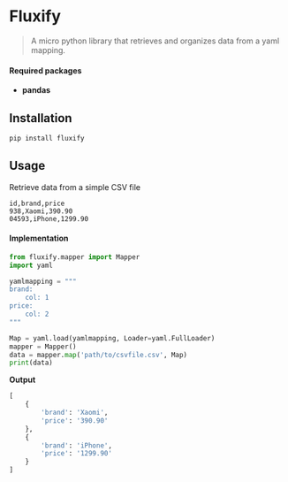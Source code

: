 # Fluxify
> A micro python library that retrieves and organizes data from a yaml mapping.

####  Required packages
- **pandas**

## Installation
```bash
pip install fluxify
```

## Usage
Retrieve data from a simple CSV file
```csv
id,brand,price
938,Xaomi,390.90
04593,iPhone,1299.90
```
#### Implementation
```python
from fluxify.mapper import Mapper
import yaml

yamlmapping = """
brand:
    col: 1
price:
    col: 2
"""

Map = yaml.load(yamlmapping, Loader=yaml.FullLoader)
mapper = Mapper()
data = mapper.map('path/to/csvfile.csv', Map)
print(data)
```
**Output**
```python
[
    {
        'brand': 'Xaomi',
        'price': '390.90'
    },
    {
        'brand': 'iPhone',
        'price': '1299.90'
    }
]
```